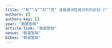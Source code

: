 ```yaml
---
title: "“和”“与”“并”“而” 连接谓词性成分时的区别 Ξ"
authors: []
authors-key: []
year: "数据暂缺"
article-link: "数据暂缺"
venue: "数据暂缺"
bibex: "数据暂缺"
---
```

